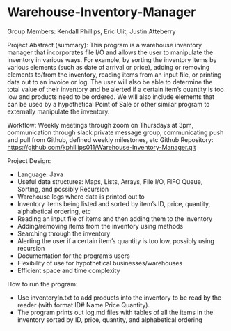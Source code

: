 # Warehouse-Inventory-Manager

Group Members: 
Kendall Phillips, Eric Ulit, Justin Atteberry

Project Abstract (summary): 
This program is a warehouse inventory manager that incorporates file I/O and allows the user to manipulate the inventory in various ways. For example, by sorting the inventory items by various elements (such as date of arrival or price), adding or removing elements to/from the inventory, reading items from an input file, or printing data out to an invoice or log. The user will also be able to determine the total value of their inventory and be alerted if a certain item’s quantity is too low and products need to be ordered. We will also include elements that can be used by a hypothetical Point of Sale or other similar program to externally manipulate the inventory. 

Workflow: Weekly meetings through zoom on Thursdays at 3pm, communication through slack private message group, communicating push and pull from Github, defined weekly milestones, etc
Github Repository: https://github.com/kphillips011/Warehouse-Inventory-Manager.git

Project Design:
* Language: Java
* Useful data structures: Maps, Lists, Arrays, File I/O, FIFO Queue, Sorting, and possibly Recursion
* Warehouse logs where data is printed out to
* Inventory items being listed and sorted by item’s ID, price, quantity, alphabetical ordering, etc
* Reading an input file of items and then adding them to the inventory
* Adding/removing items from the inventory using methods
* Searching through the inventory
* Alerting the user if a certain item’s quantity is too low, possibly using recursion
* Documentation for the program’s users
* Flexibility of use for hypothetical businesses/warehouses
* Efficient space and time complexity

How to run the program:  
* Use inventoryIn.txt to add products into the inventory to be read by the reader (with format ID# Name Price Quantity).
* The program prints out log.md files with tables of all the items in the inventory sorted by ID, price, quantity, and alphabetical ordering




